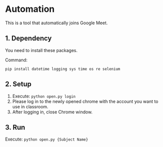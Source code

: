 # Automation

This is a tool that automatically joins Google Meet.


## 1. Dependency

You need to install these packages.

Command:
```
pip install datetime logging sys time os re selenium
```


## 2. Setup

1. Execute: `python open.py login`
2. Please log in to the newly opened chrome with the account you want to use in classroom.
3. After logging in, close Chrome window.


## 3. Run

Execute: `python open.py {Subject Name}`
